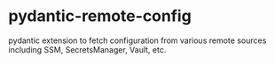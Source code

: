 # pydantic-remote-config
pydantic extension to fetch configuration from various remote sources including SSM, SecretsManager, Vault, etc.
